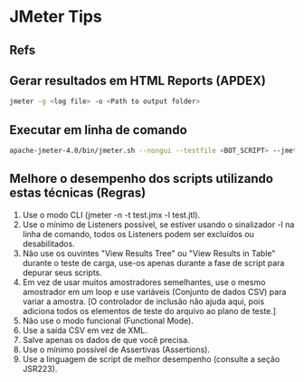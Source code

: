 # JMeter Tips

## Refs


## Gerar resultados em HTML Reports (APDEX)

```sh
jmeter -g <log file> -o <Path to output folder>
```
  
## Executar em linha de comando

```sh
apache-jmeter-4.0/bin/jmeter.sh --nongui --testfile <BOT_SCRIPT> --jmeterproperty threads=<BOT_NUMBER_THREADS_SM> --jmeterproperty rampup=<COE_BOT_SMOKE_RAMPUP> --jmeterproperty duration=<BOT_SMOKE_DURATION> --jmeterproperty startup=<BOT_STARTUPDELAY> --jmeterproperty aggregate=load-test.csv --loglevel jmeter.util=DEBUG
```

## Melhore o desempenho dos scripts utilizando estas técnicas (Regras)

<ol>
  <li>Use o modo CLI (jmeter -n -t test.jmx -l test.jtl).</li>
  <li>Use o mínimo de Listeners possível, se estiver usando o sinalizador -l na linha de comando, todos os Listeners podem ser excluídos ou desabilitados.</li>
  <li>Não use os ouvintes "View Results Tree" ou "View Results in Table" durante o teste de carga, use-os apenas durante a fase de script para depurar seus scripts.</li>
  <li>Em vez de usar muitos amostradores semelhantes, use o mesmo amostrador em um loop e use variáveis (Conjunto de dados CSV) para variar a amostra. [O controlador de inclusão não ajuda aqui, pois adiciona todos os elementos de teste do arquivo ao plano de teste.]</li>
  <li>Não use o modo funcional (Functional Mode).</li>
  <li>Use a saída CSV em vez de XML.</li>
  <li>Salve apenas os dados de que você precisa.</li>
  <li>Use o mínimo possível de Assertivas (Assertions).</li>
  <li>Use a linguagem de script de melhor desempenho (consulte a seção JSR223).</li>
</ol>
